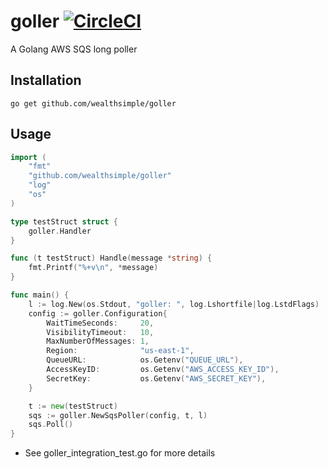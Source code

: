 # goller [![CircleCI](https://circleci.com/gh/wealthsimple/goller.svg?style=svg)](https://circleci.com/gh/wealthsimple/goller)
A Golang AWS SQS long poller

## Installation
```
go get github.com/wealthsimple/goller
```

## Usage
```go
import (
	"fmt"
	"github.com/wealthsimple/goller"
	"log"
	"os"
)

type testStruct struct {
	goller.Handler
}

func (t testStruct) Handle(message *string) {
	fmt.Printf("%+v\n", *message)
}

func main() {
	l := log.New(os.Stdout, "goller: ", log.Lshortfile|log.LstdFlags)
	config := goller.Configuration{
		WaitTimeSeconds:     20,
		VisibilityTimeout:   10,
		MaxNumberOfMessages: 1,
		Region:              "us-east-1",
		QueueURL:            os.Getenv("QUEUE_URL"),
		AccessKeyID:         os.Getenv("AWS_ACCESS_KEY_ID"),
		SecretKey:           os.Getenv("AWS_SECRET_KEY"),
	}

	t := new(testStruct)
	sqs := goller.NewSqsPoller(config, t, l)
	sqs.Poll()
}
```

* See goller_integration_test.go for more details
